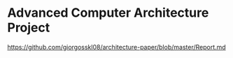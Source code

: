 # Advanced Computer Architecture Project

https://github.com/giorgosskl08/architecture-paper/blob/master/Report.md
